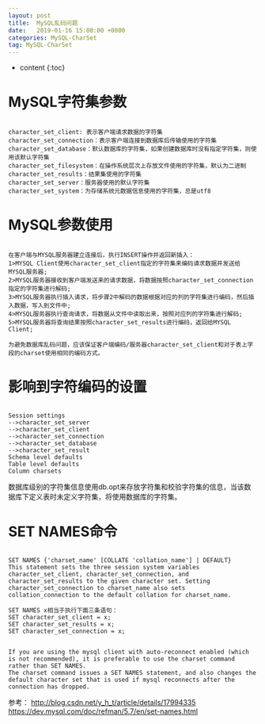 ```yaml
---
layout: post
title:  MySQL乱码问题
date:   2019-01-16 15:00:00 +0800
categories: MySQL-CharSet
tag: MySQL-CharSet
---
```


* content
{:toc}




MySQL字符集参数
====================================
```

character_set_client: 表示客户端请求数据的字符集
character_set_connection：表示客户端连接到数据库后传输使用的字符集
character_set_database：默认数据库的字符集，如果创建数据库时没有指定字符集，则使用该默认字符集
character_set_filesystem：在操作系统层次上存放文件使用的字符集，默认为二进制
character_set_results：结果集使用的字符集
character_set_server：服务器使用的默认字符集
character_set_system：为存储系统元数据信息使用的字符集，总是utf8

```

MySQL参数使用
=======================================
```

在客户端与MYSQL服务器建立连接后，执行INSERT操作并返回新插入：
1>MYSQL Client使用character_set_client指定的字符集来编码请求数据并发送给MYSQL服务器;
2>MYSQL服务器接收到客户端发送来的请求数据，将数据按照character_set_connection指定的字符集进行解码;
3>MYSQL服务器执行插入请求，将步骤2中解码的数据根据对应的列的字符集进行编码，然后插入数据，写入到文件中;
4>MYSQL服务器执行查询请求，将数据从文件中读取出来，按照对应列的字符集进行解码;
5>MYSQL服务器将查询结果按照character_set_results进行编码，返回给MYSQL Client;

为避免数据库乱码问题，应该保证客户端编码/服务器character_set_client和对于表上字段的charset使用相同的编码方式。

```


影响到字符编码的设置
====================================
```

Session settings
-->character_set_server
-->character_set_client
-->character_set_connection
-->character_set_database
-->character_set_result
Schema level defaults
Table level defaults
Column charsets

```
数据库级别的字符集信息使用db.opt来存放字符集和校验字符集的信息，当该数据库下定义表时未定义字符集，将使用数据库的字符集。



SET NAMES命令
====================================
```

SET NAMES {'charset_name' [COLLATE 'collation_name'] | DEFAULT}
This statement sets the three session system variables character_set_client, character_set_connection, and character_set_results to the given character set. Setting character_set_connection to charset_name also sets collation_connection to the default collation for charset_name.

SET NAMES x相当于执行下面三条语句：
SET character_set_client = x;
SET character_set_results = x;
SET character_set_connection = x;


If you are using the mysql client with auto-reconnect enabled (which is not recommended), it is preferable to use the charset command rather than SET NAMES. 
The charset command issues a SET NAMES statement, and also changes the default character set that is used if mysql reconnects after the connection has dropped.

```

参考：
http://blog.csdn.net/y_h_t/article/details/17994335
https://dev.mysql.com/doc/refman/5.7/en/set-names.html
